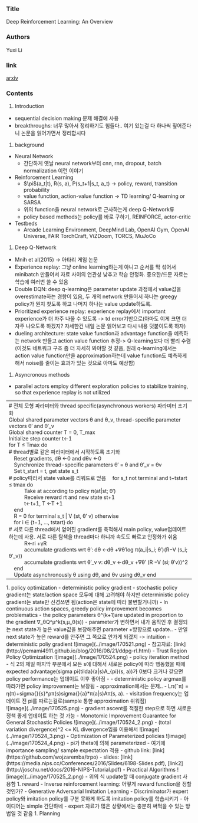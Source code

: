 ### Title
Deep Reinforcement Learning: An Overview

### Authors
Yuxi Li

### link
[arxiv](https://arxiv.org/pdf/1701.07274.pdf)

### Contents
1. Introduction
  - sequential decision making 문제 해결에 사용
  - breakthroughs: 너무 많아서 정리하기도 힘들다.. 여기 있는걸 다 하나씩 짚어준다니 논문을 읽어가면서 정리합시다
1. background
  - Neural Network
    - 간단하게 옛날 neural network부터 cnn, rnn, dropout, batch normalization 이런 이야기
  - Reinforcement Learning
    - $\pi\$(a_t|t), R(s, a), P(s_t+1|s_t, a_t) -> policy, reward, transition probability
    - value function, action-value function -> TD learning/ Q-learning or SARSA
    - 위의 function을 neural network로 근사하는게 deep Q-Network류
    - policy based methods는 policy를 바로 구하기, REINFORCE, actor-critic
  - Testbeds
    - Arcade Learning Environment, DeepMind Lab, OpenAI Gym, OpenAI Universe, FAIR TorchCraft, ViZDoom, TORCS, MuJoCo
1. Deep Q-Network
  - Mnih et al(2015) -> 아타리 게임 논문
  - Experience replay: 그냥 online learning하는게 아니고 순서를 막 섞어서 minibatch 만들어서 자료 사이의 연관성 낮추고 학습 안정화. 중요한/드문 자료는 학습에 여러번 쓸 수 있음
  - Double DQN: deep q-learning은 parameter update 과정에서 value값을 overestimate하는 경향이 있음, 두 개의 network 만들어서 하나는 greegy policy가 뭔지 찾도록 하고 나머지 하나는 value update하도록. 
  - Prioritized experience replay: experience replay에서 important experience가 더 자주 나올 수 있도록 -> td error기반으로(아마도 이게 크면 더 자주 나오도록 하겠지? 자세한건 내일 논문 읽어보고 다시 내용 덧붙이도록 하자)
  - dueling architecture: state value function과 advantage function을 예측하는 network 만들고 action value function 추정-> Q-learning보다 더 빨리 수렴(이것도 네트워크 구조 좀 더 자세히 봐야할 것 같음, 원래 q-learning에서는 action value function만을 approximation하는데 value function도 예측하게 해서 noise를 줄이는 효과가 있는 것으로 아마도 예상함)
1. Asyncronous methods
  - parallel actors employ different exploration policies to stabilize training, so that experience replay is not utilized
  <table>
  <tr>
    <td>
      # 전체 모형 파라미터와 thread specific(asynchronous workers) 파라미터 초기화<br> 
      Global shared parameter vectors θ and θ_v, thread-specific parameter vectors θ′ and θ′_v<br> 
      Global shared counter T = 0, T_max<br>
      Initialize step counter t←1<br> 
      for T ≤ Tmax do<br>
        # thread별로 같은 파라미터에서 시작하도록 초기화<br>
        &emsp;Reset gradients, dθ ←0 and dθv ←0<br> 
        &emsp;Synchronize thread-specific parameters θ′ = θ and θ′_v = θv<br>
        &emsp;Set t_start = t, get state s_t<br>
        # policy따라서 state value를 리워드로 얻음
        &emsp;for s_t not terminal and t−tstart ≤ tmax do<br>
          &emsp;&emsp;&emsp;Take at according to policy π(at|st; θ′)<br>
          &emsp;&emsp;&emsp;Receive reward rt and new state st+1<br>
          &emsp;&emsp;&emsp;t←t+1, T ←T +1<br>
        &emsp;end<br>
        &emsp;R = 0 for terminal s_t | V (st, θ′ v) otherwise<br>
        &emsp;for i ∈ {t−1, ..., tstart} do<br> 
          # 서로 다른 thread에서 얻어진 gradient를 축적해서 main policy, value업데이트하는데 사용. 서로 다른 탐색을 thread마다 하니까 속도도 빠르고 안정화가 쉬움<br>
          &emsp;&emsp;&emsp;R←ri +γR<br>
          &emsp;&emsp;&emsp;accumulate gradients wrt θ′: dθ ←dθ +∇θ′log π(a_i|s_i; θ′)(R−V (s_i; θ′_v))<br>
          &emsp;&emsp;&emsp;accumulate gradients wrt θ′_v v: dθ_v ←dθ_v +∇θ′ (R −V (si; θ′v))^2<br>
        &emsp;end<br>
        &emsp;Update asynchronously θ using dθ, and θv using dθ_v
      end
    </td>
  </tr>
  </table>
1. policy optimization
  - deterministic policy gradient
    - stochastic policy gradient는 state/action space 모두에 대해 고려해야 하지만 deterministic policy gradient는 state만 신경쓰면 됨(action은 state에 따라 불변할거니까)
    - In continuous action spaces, greedy policy improvement becomes problematics
    - the policy parameters θ^(k+1)are updated in proportion to the gradient ∇_θQ^μ^k(s,μ_θ(s))
    - parameter가 변하면서 내가 움직인 후 결정되는 next state가 높은 value값을 보장해주면 parameter +방향으로 update..
    - 만일 next state가 높은 reward를 안주면 그 쪽으로 안가게 되겠지 -> intuition
    - deterministic poliy gradient
    ![image](../image/170521.png)
    - 참고자료: [link](http://pemami4911.github.io/blog/2016/08/21/ddpg-rl.html)
  - Trust Region Policy Optimization
    ![image](../image/170524.png)
    - policy iteration method
    - 식 2의 제일 마지막 부분에서 모든 s에 대해서 새로운 policy에 따라 행동했을 때에 expected advantage(sigma pi{tilda}(a|s)A_{pi}(s, a))가 0보다 크거나 같으면 policy performance는 업데이트 이후 좋아짐
    - 
    - deterministic policy argmax를 따라가면 policy improvement는 보장됨
    - approximation에서는 문제..
    - Lπ(˜π) = η(π)+sigma{}{s}*ρπ(s)sigma{}{a}*π(a|s)Aπ(s, a).
    - visitation frequency는 업데이트 전 pi를 따르는걸로(sample 통한 approximation 쉬워짐)<br>
    ![image](../image/170525.png)
    - gradient ascent를 적절한 step으로 하면 새로운 정책 좋게 업데이트 하는 것 가능
    - Monotomic Improvement Guarantee for General Stochastic Policies
      ![image](../image/170524_2.png)
      - (total variation divergence)^2 <= KL divergence임을 이용해서
      ![image](../image/170524_3.png)
    - Optimization of Parameterized policies
      ![image](../image/170524_4.png)
      - pi가 theta에 의해 parameterized
      - 여기에 importance sampling/ sample expectation 적용
      - github link: [link](https://github.com/wojzaremba/trpo)
      - slides: [link](https://media.nips.cc/Conferences/2016/Slides/6198-Slides.pdf), [link2](http://joschu.net/docs/2016-NIPS-Tutorial.pdf)
    - Practical Algorithms
      ![image](../image/170525_2.png)
      - 위의 식 update할 때 conjugate gradient 사용함
1. reward
  - Inverse reinforcement learning: 어떻게 reward function을 정할 것인가?
  - Generative Adversarial Imitation Learning
    - Discriminator가 expert policy와 imitation policy를 구분 못하게 하도록 imitation policy를 학습시키기
    - 아이디어는 simple 간단하네
    - expert 자료가 많은 상황에서는 충분히 써먹을 수 있는 방법일 것 같음
1. Planning


    